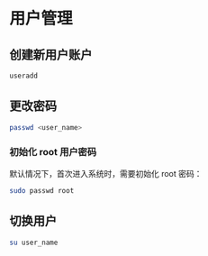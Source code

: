 # 用户管理

## 创建新用户账户

```sh
useradd
```

## 更改密码

```sh
passwd <user_name>
```

### 初始化 root 用户密码

默认情况下，首次进入系统时，需要初始化 root 密码：

```sh
sudo passwd root
```

## 切换用户

```sh
su user_name
```
